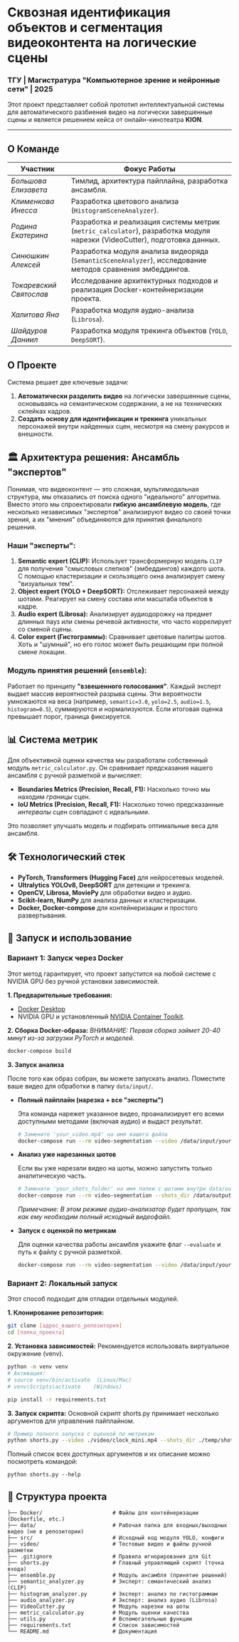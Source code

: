 # Сквозная идентификация объектов и сегментация видеоконтента на логические сцены

### ТГУ | Магистратура "Компьютерное зрение и нейронные сети" | 2025

Этот проект представляет собой прототип интеллектуальной системы для автоматического разбиения видео на логически завершенные сцены и является решением кейса от онлайн-кинотеатра **KION**.

---

## О Команде

| Участник | Фокус Работы |
|---|---|
| *Большова Елизавета* | Тимлид, архитектура пайплайна, разработка ансамбля. |
| *Клименкова Инесса* | Разработка цветового анализа (`HistogramSceneAnalyzer`). |
| *Родина Екатерина* | Разработка и реализация системы метрик (`metric_calculator`), разработка модуля нарезки (VideoCutter), подготовка данных. |
| *Синюшкин Алексей* | Разработка модуля анализа видеоряда (`SemanticSceneAnalyzer`), исследование методов сравнения эмбеддингов. |
| *Токаревский Святослав* | Исследование архитектурных подходов и реализация Docker-контейнеризации проекта. |
| *Халитова Яна* | Разработка модуля аудио-анализа (`Librosa`). |
| *Шайдуров Даниил* | Разработка модуля трекинга объектов (`YOLO`, `DeepSORT`). |

## О Проекте

Система решает две ключевые задачи:
1.  **Автоматически разделить видео** на логически завершенные сцены, основываясь на семантическом содержании, а не на технических склейках кадров.
2.  **Создать основу для идентификации и трекинга** уникальных персонажей внутри найденных сцен, несмотря на смену ракурсов и внешности.

## 🏛️ Архитектура решения: Ансамбль "экспертов"

Понимая, что видеоконтент — это сложная, мультимодальная структура, мы отказались от поиска одного "идеального" алгоритма. Вместо этого мы спроектировали **гибкую ансамблевую модель**, где несколько независимых "экспертов" анализируют видео со своей точки зрения, а их "мнения" объединяются для принятия финального решения.

### Наши "эксперты":
1.  **Semantic expert (CLIP):** Использует трансформерную модель `CLIP` для получения "смысловых слепков" (эмбеддингов) каждого шота. С помощью кластеризации и скользящего окна анализирует смену "визуальных тем".
2.  **Object expert (YOLO + DeepSORT):** Отслеживает персонажей между шотами. Реагирует на смену состава или масштаба объектов в кадре.
3.  **Audio expert (Librosa):** Анализирует аудиодорожку на предмет длинных пауз или смены речевой активности, что часто коррелирует со сменой сцены.
4.  **Color expert (Гистограммы):** Сравнивает цветовые палитры шотов. Хоть и "шумный", но его голос может быть решающим при полной смене локации.

### Модуль принятия решений (`ensemble`):
Работает по принципу **"взвешенного голосования"**. Каждый эксперт выдает массив вероятностей разрыва сцены. Эти вероятности умножаются на веса (например, `semantic=3.0`, `yolo=2.5`, `audio=1.5`, `histogram=0.5`), суммируются и нормализуются. Если итоговая оценка превышает порог, граница фиксируется.

## 📊 Система метрик

Для объективной оценки качества мы разработали собственный модуль `metric_calculator.py`. Он сравнивает предсказания нашего ансамбля с ручной разметкой и вычисляет:
*   **Boundaries Metrics (Precision, Recall, F1):** Насколько точно мы находим *границы* сцен.
*   **IoU Metrics (Precision, Recall, F1):** Насколько точно предсказанные *интервалы* сцен совпадают с идеальными.

Это позволяет улучшать модель и подбирать оптимальные веса для ансамбля.

## 🛠️ Технологический стек

*   **PyTorch, Transformers (Hugging Face)** для нейросетевых моделей.
*   **Ultralytics YOLOv8, DeepSORT** для детекции и трекинга.
*   **OpenCV, Librosa, MoviePy** для обработки видео и аудио.
*   **Scikit-learn, NumPy** для анализа данных и кластеризации.
*   **Docker, Docker-compose** для контейнеризации и простого развертывания.

## 🚀 Запуск и использование

### Вариант 1: Запуск через Docker 

Этот метод гарантирует, что проект запустится на любой системе с NVIDIA GPU без ручной установки зависимостей.

**1. Предварительные требования:**
*   [Docker Desktop](https://www.docker.com/products/docker-desktop)
*   NVIDIA GPU и установленный [NVIDIA Container Toolkit](https://docs.nvidia.com/datacenter/cloud-native/container-toolkit/latest/install-guide.html).

**2. Сборка Docker-образа:**
*ВНИМАНИЕ: Первая сборка займет 20-40 минут из-за загрузки PyTorch и моделей.*
```bash
docker-compose build
```
**3. Запуск анализа**

После того как образ собран, вы можете запускать анализ. Поместите ваше видео для обработки в папку `data/input/`.

*   **Полный пайплайн (нарезка + все "эксперты")**

    Эта команда нарежет указанное видео, проанализирует его всеми доступными методами (включая аудио) и выдаст результат.
    ```bash
    # Замените 'your_video.mp4' на имя вашего файла
    docker-compose run --rm video-segmentation --video /data/input/your_video.mp4
    ```

*   **Анализ уже нарезанных шотов**

    Если вы уже нарезали видео на шоты, можно запустить только аналитическую часть.
    ```bash
    # Замените 'your_shots_folder' на имя папки с шотами внутри data/output/
    docker-compose run --rm video-segmentation --shots_dir /data/output/your_shots_folder
    ```
    *Примечание: В этом режиме аудио-анализатор будет пропущен, так как ему необходим полный исходный видеофайл.*

*   **Запуск с оценкой по метрикам**

    Для оценки качества работы ансамбля укажите флаг `--evaluate` и путь к файлу с ручной разметкой.
    ```bash
    docker-compose run --rm video-segmentation --video /data/input/your_video.mp4 --evaluate --manual_labels_path /app/video/manual_labeled_data.json
    ```

### Вариант 2: Локальный запуск 
Этот способ подходит для отладки отдельных модулей.

**1. Клонирование репозитория:**
```bash
git clone [адрес_вашего_репозитория]
cd [папка_проекта]
```

**2. Установка зависимостей:**
Рекомендуется использовать виртуальное окружение (venv).
```bash
python -m venv venv
# Активация:
# source venv/bin/activate  (Linux/Mac)
# venv\Scripts\activate    (Windows)

pip install -r requirements.txt
```
**3. Запуск скрипта:**
Основной скрипт shorts.py принимает несколько аргументов для управления пайплайном.
```bash
# Пример полного запуска с оценкой по метрикам
python shorts.py --video ./video/clock_mini.mp4 --shots_dir ./temp/shots --evaluate --manual_labels_path ./video/manual_labeled_data.json
```
Полный список всех доступных аргументов и их описание можно посмотреть командой:
```
python shorts.py --help
```

## 📂 Структура проекта

```
├── Docker/                      # Файлы для контейнеризации (Dockerfile, etc.)
├── data/                        # Рабочая папка для входных/выходных видео (не в репозитории)
├── src/                         # Исходный код модуля YOLO, конфиги
├── video/                       # Тестовые видео и файлы ручной разметки
├── .gitignore                   # Правила игнорирования для Git
├── shorts.py                    # Главный управляющий скрипт (точка входа)
├── ensemble.py                  # Модуль ансамбля (принятие решений)
├── semantic_analyzer.py         # Эксперт: семантический анализ (CLIP)
├── histogram_analyzer.py        # Эксперт: анализ по гистограммам
├── audio_analyzer.py            # Эксперт: анализ аудио (Librosa)
├── VideoCutter.py               # Модуль нарезки на шоты
├── metric_calculator.py         # Модуль оценки качества
├── utils.py                     # Вспомогательные функции
├── requirements.txt             # Список зависимостей
└── README.md                    # Документация
```

